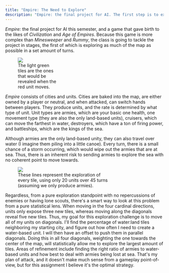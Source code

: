 ```yaml
---
title: "Empire: The Need to Explore"
description: "Empire: the final project for AI. The first step is to explore the map, but what's the most efficient way to do this?"
---
```


_Empire:_ the final project for AI this semester, and a game that gave birth to the likes of _Civilization_ and _Age of Empires_. Because this game is more complex than _Minesweeper_ and _Rummy_, the class is going to tackle the project in stages, the first of which is exploring as much of the map as possible in a set amount of turns.

<figure class="align-left" style="width: 125px">
  <img src="{{ site.url }}{{ site.baseurl }}/assets/images/blog/2016/11/exploration_reasoning.png">
  <figcaption>The light green tiles are the ones that would be revealed when the red unit moves.</figcaption>
</figure>

_Empire_ consists of cities and units. Cities are baked into the map, are either owned by a player or neutral, and when attacked, can switch hands between players. They produce units, and the rate is determined by what type of unit. Unit types are armies, which are your basic one health, one movement type (they are also the only land-based units), cruisers, which can move the farthest in water, destroyers, which have a ton of firing power, and battleships, which are the kings of the sea.

Although armies are the only land-based unity, they can also travel over water (I imagine them piling into a little canoe). Every turn, there is a small chance of a storm occurring, which would wipe out the armies that are at sea. Thus, there is an inherent risk to sending armies to explore the sea with no coherent point to move towards.

<figure class="align-left" style="width: 300px">
  <img src="{{ site.url }}{{ site.baseurl }}/assets/images/blog/2016/11/explanation.png">
  <figcaption>These lines represent the exploration of every tile, using only 20 units over 45 turns (assuming we only produce armies).</figcaption>
</figure>

Regardless, from a pure exploration standpoint with no repercussions of enemies or having lone scouts, there's a smart way to look at this problem from a pure statistical lens. When moving in the four cardinal directions, units only expose three new tiles, whereas moving along the diagonals reveal five new tiles. Thus, my goal for this exploration challenge is to move all of my units on diagonals. I'll find the percentage of water:land tiles neighboring my starting city, and figure out how often I need to create a water-based unit. I will then have an offset to push them in parallel diagonals. Doing this in all four diagonals, weighting the one towards the center of the map, will statistically allow me to explore the largest amount of tiles. Areas of refinement include finding the right ratio of armies to water-based units and how best to deal with armies being lost at sea. That's my plan of attack, and it doesn't make much sense from a gameplay point-of-view, but for this assignment I believe it's the optimal strategy.

